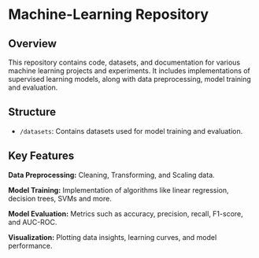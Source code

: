# Machine-Learning Repository
## Overview
This repository contains code, datasets, and documentation for various machine learning projects and experiments. It includes implementations of supervised learning models, along with data preprocessing, model training and evaluation.

## Structure
* `/datasets`: Contains datasets used for model training and evaluation.
  
## Key Features
**Data Preprocessing:** Cleaning, Transforming, and Scaling data.

**Model Training:** Implementation of algorithms like linear regression, decision trees, SVMs and more.

**Model Evaluation:** Metrics such as accuracy, precision, recall, F1-score, and AUC-ROC.

**Visualization:** Plotting data insights, learning curves, and model performance.
